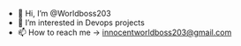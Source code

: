- 👋 Hi, I’m @Worldboss203
- 👀 I’m interested in Devops projects
- 📫 How to reach me -> innocentworldboss203@gmail.com

<!---
Worldboss203/Worldboss203 is a ✨ special ✨ repository because its `README.md` (this file) appears on your GitHub profile.
You can click the Preview link to take a look at your changes.
--->
